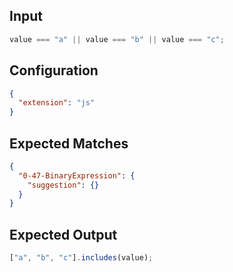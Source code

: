 
## Input
```javascript input
value === "a" || value === "b" || value === "c";
```

## Configuration
```json configuration
{
  "extension": "js"
}
```

## Expected Matches
```json expected matches
{
  "0-47-BinaryExpression": {
    "suggestion": {}
  }
}
```

## Expected Output
```javascript expected output
["a", "b", "c"].includes(value);
```
